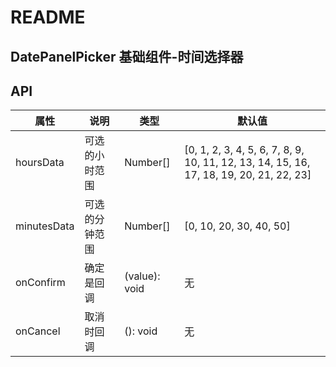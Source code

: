 # README
## DatePanelPicker 基础组件-时间选择器
## API

属性 | 说明 | 类型 | 默认值
----|-----|------|------
| hoursData | 可选的小时范围 | Number[] | [0, 1, 2, 3, 4, 5, 6, 7, 8, 9, 10, 11, 12, 13, 14, 15, 16, 17, 18, 19, 20, 21, 22, 23] |
| minutesData | 可选的分钟范围 | Number[] | [0, 10, 20, 30, 40, 50] |
| onConfirm | 确定是回调 | (value): void | 无 |
| onCancel | 取消时回调 | (): void | 无 |
